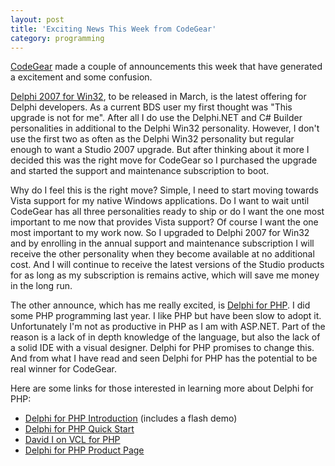 ```yaml
---
layout: post
title: 'Exciting News This Week from CodeGear'
category: programming
---
```


[CodeGear](http://www.codegear.com/) made a couple of announcements this week that have generated a excitement and some confusion.

[Delphi 2007 for Win32](http://www.codegear.com/Products/Delphi/Delphi2007forWin32/tabid/236/Default.aspx), to be released in March, is the latest offering for Delphi developers.  As a current BDS user my first thought was "This upgrade is not for me".  After all I do use the Delphi.NET and C# Builder personalities in additional to the Delphi Win32 personality.  However, I don't use the first two as often as the Delphi Win32 personality but regular enough to want a Studio 2007 upgrade.  But after thinking about it more I decided this was the right move for CodeGear so I purchased the upgrade and started the support and maintenance subscription to boot.

Why do I feel this is the right move?  Simple, I need to start moving towards Vista support for my native Windows applications.  Do I want to wait until CodeGear has all three personalities ready to ship or do I want the one most important to me now that provides Vista support?  Of course I want the one most important to my work now.  So I upgraded to Delphi 2007 for Win32 and by enrolling in the annual support and maintenance subscription I will receive the other personality when they become available at no additional cost.  And I will continue to receive the latest versions of the Studio products for as long as my subscription is remains active, which will save me money in the long run.

The other announce, which has me really excited, is [Delphi for PHP](http://www.codegear.com/Products/Delphi/DelphiforPHP/tabid/237/Default.aspx).  I did some PHP programming last year.  I like PHP but have been slow to adopt it.  Unfortunately I'm not as productive in PHP as I am with ASP.NET.  Part of the reason is a lack of in depth knowledge of the language, but also the lack of a solid IDE with a visual designer.  Delphi for PHP promises to change this.  And from what I have read and seen Delphi for PHP has the potential to be real winner for CodeGear.

Here are some links for those interested in learning more about Delphi for PHP:

- [Delphi for PHP Introduction](http://dn.codegear.com/article/34068) \(includes a flash demo\)
- [Delphi for PHP Quick Start](http://dn.codegear.com/article/34059)
- [David I on VCL for PHP](http://blogs.codegear.com/davidi/archive/2007/02/22/32183.aspx)
- [Delphi for PHP Product Page](http://www.codegear.com/Products/Delphi/DelphiforPHP/tabid/237/Default.aspx)
